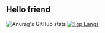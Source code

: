 ## Hello friend
![Anurag's GitHub stats](https://github-readme-stats.vercel.app/api?username=Jarlez&theme=dark&show_icons=true)
[![Top Langs](https://github-readme-stats.vercel.app/api/top-langs/?username=Jarlez&layout=compact&langs_count=8)](https://github.com/Jarlez/github-readme-stats)
